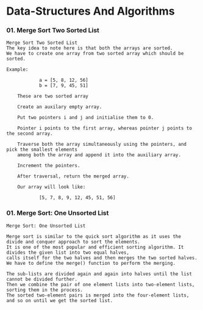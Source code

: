 # Data-Structures And Algorithms


### 01. Merge Sort Two Sorted List

    Merge Sort Two Sorted List
    The key idea to note here is that both the arrays are sorted.
    We have to create one array from two sorted array which should be sorted.

    Example:

                a = [5, 8, 12, 56]
                b = [7, 9, 45, 51]
        
        These are two sorted array

        Create an auxilary empty array.

        Put two pointers i and j and initialise them to 0. 

        Pointer i points to the first array, whereas pointer j points to the second array.

        Traverse both the array simultaneously using the pointers, and pick the smallest elements 
        among both the array and append it into the auxiliary array.

        Increment the pointers.

        After traversal, return the merged array.

        Our array will look like:

                [5, 7, 8, 9, 12, 45, 51, 56]
    
### 01. Merge Sort: One Unsorted List

    Merge Sort: One Unsorted List

    Merge sort is similar to the quick sort algorithm as it uses the divide and conquer approach to sort the elements. 
    It is one of the most popular and efficient sorting algorithm. It divides the given list into two equal halves, 
    calls itself for the two halves and then merges the two sorted halves. 
    We have to define the merge() function to perform the merging.

    The sub-lists are divided again and again into halves until the list cannot be divided further. 
    Then we combine the pair of one element lists into two-element lists, sorting them in the process. 
    The sorted two-element pairs is merged into the four-element lists, and so on until we get the sorted list.

    
